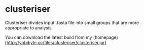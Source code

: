 # clusteriser
Clusteriser divides input .fasta file into small groups that are more appropriate to analysis

You can download the latest build from my (homepage)[http://yobibyte.cc/files/clusteriser/clusteriser.jar]
